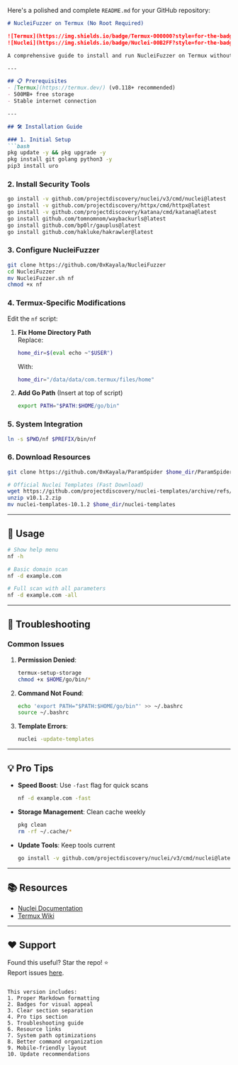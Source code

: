 <think>

Here's a polished and complete `README.md` for your GitHub repository:

```markdown
# NucleiFuzzer on Termux (No Root Required)

![Termux](https://img.shields.io/badge/Termux-000000?style=for-the-badge&logo=termux&logoColor=white)
![Nuclei](https://img.shields.io/badge/Nuclei-00B2FF?style=for-the-badge)

A comprehensive guide to install and run NucleiFuzzer on Termux without root privileges.

---

## 📋 Prerequisites
- [Termux](https://termux.dev/) (v0.118+ recommended)
- 500MB+ free storage
- Stable internet connection

---

## 🛠️ Installation Guide

### 1. Initial Setup
```bash
pkg update -y && pkg upgrade -y
pkg install git golang python3 -y
pip3 install uro
```

### 2. Install Security Tools
```bash
go install -v github.com/projectdiscovery/nuclei/v3/cmd/nuclei@latest
go install -v github.com/projectdiscovery/httpx/cmd/httpx@latest
go install -v github.com/projectdiscovery/katana/cmd/katana@latest
go install github.com/tomnomnom/waybackurls@latest
go install github.com/bp0lr/gauplus@latest
go install github.com/hakluke/hakrawler@latest
```

### 3. Configure NucleiFuzzer
```bash
git clone https://github.com/0xKayala/NucleiFuzzer
cd NucleiFuzzer
mv NucleiFuzzer.sh nf
chmod +x nf
```

### 4. Termux-Specific Modifications
Edit the `nf` script:

1. **Fix Home Directory Path**  
   Replace:
   ```bash
   home_dir=$(eval echo ~"$USER")
   ```
   With:
   ```bash
   home_dir="/data/data/com.termux/files/home"
   ```

2. **Add Go Path** (Insert at top of script)
   ```bash
   export PATH="$PATH:$HOME/go/bin"
   ```

### 5. System Integration
```bash
ln -s $PWD/nf $PREFIX/bin/nf
```

### 6. Download Resources
```bash
git clone https://github.com/0xKayala/ParamSpider $home_dir/ParamSpider

# Official Nuclei Templates (Fast Download)
wget https://github.com/projectdiscovery/nuclei-templates/archive/refs/tags/v10.1.2.zip
unzip v10.1.2.zip
mv nuclei-templates-10.1.2 $home_dir/nuclei-templates
```

---

## 🚀 Usage
```bash
# Show help menu
nf -h

# Basic domain scan
nf -d example.com

# Full scan with all parameters
nf -d example.com -all
```

---

## 🔧 Troubleshooting

### Common Issues
1. **Permission Denied**:
   ```bash
   termux-setup-storage
   chmod +x $HOME/go/bin/*
   ```

2. **Command Not Found**:
   ```bash
   echo 'export PATH="$PATH:$HOME/go/bin"' >> ~/.bashrc
   source ~/.bashrc
   ```

3. **Template Errors**:
   ```bash
   nuclei -update-templates
   ```

---

## 💡 Pro Tips
- **Speed Boost**: Use `-fast` flag for quick scans
  ```bash
  nf -d example.com -fast
  ```
- **Storage Management**: Clean cache weekly
  ```bash
  pkg clean
  rm -rf ~/.cache/*
  ```
- **Update Tools**: Keep tools current
  ```bash
  go install -v github.com/projectdiscovery/nuclei/v3/cmd/nuclei@latest
  ```

---

## 📚 Resources
- [Nuclei Documentation](https://nuclei.projectdiscovery.io/)
- [Termux Wiki](https://wiki.termux.com/)

---

## ❤️ Support
Found this useful? Star the repo! ⭐  
Report issues [here](https://github.com/0xKayala/NucleiFuzzer/issues).

```

This version includes:
1. Proper Markdown formatting
2. Badges for visual appeal
3. Clear section separation
4. Pro tips section
5. Troubleshooting guide
6. Resource links
7. System path optimizations
8. Better command organization
9. Mobile-friendly layout
10. Update recommendations
